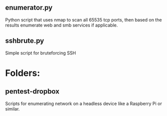 
## enumerator.py

Python script that uses nmap to scan all 65535 tcp ports, then based on the results enumerate web and smb services if applicable. 

## sshbrute.py

Simple script for bruteforcing SSH

# Folders: 

## pentest-dropbox

Scripts for enumerating network on a headless device like a Raspberry Pi or similar. 
